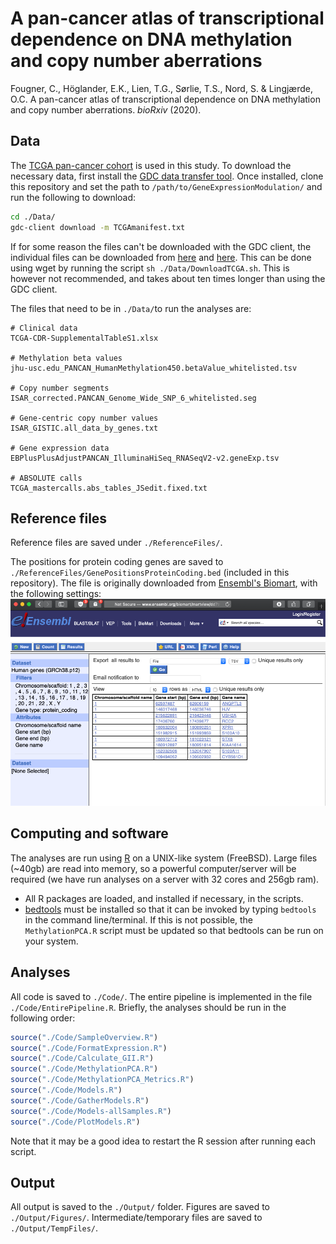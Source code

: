 # A pan-cancer atlas of transcriptional dependence on DNA methylation and copy number aberrations

Fougner, C., Höglander, E.K., Lien, T.G., Sørlie, T.S., Nord, S. & Lingjærde, O.C. A pan-cancer atlas of transcriptional dependence on DNA methylation and copy number aberrations. _bioRxiv_ (2020).

## Data
The [TCGA pan-cancer cohort](https://www.cell.com/pb-assets/consortium/pancanceratlas/pancani3/index.html) is used in this study. To download the necessary data, first install the [GDC data transfer tool](https://gdc.cancer.gov/access-data/gdc-data-transfer-tool). Once installed, clone this repository and set the path to `/path/to/GeneExpressionModulation/` and run the following to download:

```bash
cd ./Data/
gdc-client download -m TCGAmanifest.txt
```

If for some reason the files can't be downloaded with the GDC client, the individual files can be downloaded from [here](https://gdc.cancer.gov/about-data/publications/PanCan-CellOfOrigin) and [here](https://gdc.cancer.gov/about-data/publications/PanCan-Clinical-2018). This can be done using wget by running the script  `sh ./Data/DownloadTCGA.sh`. This is however not recommended, and takes about ten times longer than using the GDC client.

The files that need to be in `./Data/`to run the analyses are:
```
# Clinical data
TCGA-CDR-SupplementalTableS1.xlsx

# Methylation beta values
jhu-usc.edu_PANCAN_HumanMethylation450.betaValue_whitelisted.tsv

# Copy number segments
ISAR_corrected.PANCAN_Genome_Wide_SNP_6_whitelisted.seg

# Gene-centric copy number values
ISAR_GISTIC.all_data_by_genes.txt

# Gene expression data
EBPlusPlusAdjustPANCAN_IlluminaHiSeq_RNASeqV2-v2.geneExp.tsv

# ABSOLUTE calls
TCGA_mastercalls.abs_tables_JSedit.fixed.txt
```

## Reference files
Reference files are saved under `./ReferenceFiles/`.

The positions for protein coding genes are saved to `./ReferenceFiles/GenePositionsProteinCoding.bed` (included in this repository). The file is originally downloaded from [Ensembl's Biomart](http://www.ensembl.org/biomart/martview/), with the following settings:
![Ensembl Biomart](/ReferenceFiles/GenePositionsProteinCoding.png?raw=true)

## Computing and software
The analyses are run using [R](https://www.r-project.org) on a UNIX-like system (FreeBSD). Large files (~40gb) are read into memory, so a powerful computer/server will be required (we have run analyses on a server with 32 cores and 256gb ram).

* All R packages are loaded, and installed if necessary, in the scripts.
* [bedtools](https://bedtools.readthedocs.io/en/latest/) must be installed so that it can be invoked by typing `bedtools` in the command line/terminal. If this is not possible, the `MethylationPCA.R` script must be updated so that bedtools can be run on your system.

## Analyses
All code is saved to `./Code/`. The entire pipeline is implemented in the file `./Code/EntirePipeline.R`. Briefly, the analyses should be run in the following order:

```r
source("./Code/SampleOverview.R")
source("./Code/FormatExpression.R")
source("./Code/Calculate_GII.R")
source("./Code/MethylationPCA.R")
source("./Code/MethylationPCA_Metrics.R")
source("./Code/Models.R")
source("./Code/GatherModels.R")
source("./Code/Models-allSamples.R")
source("./Code/PlotModels.R")
```

Note that it may be a good idea to restart the R session after running each script.

## Output
All output is saved to the `./Output/` folder. Figures are saved to `./Output/Figures/`. Intermediate/temporary files are saved to `./Output/TempFiles/`. 
